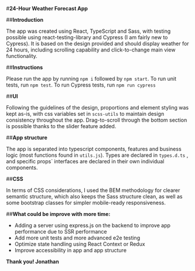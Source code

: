 #**24-Hour Weather Forecast App**

##**Introduction**

The app was created using React, TypeScript and Sass,
with testing possible using react-testing-library and Cypress (I am fairly new to Cypress).
It is based on the design provided and should display weather for 24 hours, including scrolling capability and click-to-change main view functionality.

##**Instructions**

Please run the app by running `npm i` followed by `npm start`.
To run unit tests, run `npm test`. To run Cypress tests, run `npm run cypress`

##**UI**

Following the guidelines of the design, proportions and element styling was kept as-is, with css variables set in `scss-utils` to maintain design consistency throughout the app. Drag-to-scroll through the bottom section is possible thanks to the slider feature added.

##**App structure**

The app is separated into typescript components, features and business logic (most functions found in `utils.js`). Types are declared in `types.d.ts` , and specific props` interfaces are declared in their own individual components.

##**CSS**

In terms of CSS considerations, I used the BEM methodology for clearer semantic structure, which also keeps the Sass structure clean, as well as some bootstrap classes for simpler mobile-ready responsiveness.

##**What could be improve with more time:**

- Adding a server using express.js on the backend to improve app performance due to SSR performance
- Add more unit tests and more advanced e2e testing
- Optimize state handling using React Context or Redux
- Improve accessibility in app and app structure

**Thank you! Jonathan**
